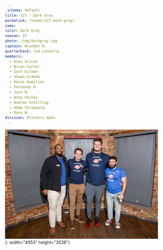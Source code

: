 ```yaml
---
_schema: default
title: S27 - Dark Gray
permalink: /teams/s27-dark-gray/
name:
color: Dark Gray
season: 27
photo: /img/darkgray.jpg
captain: Brandon M.
quarterback: Jim Connolly
members:
  - Alex Arican
  - Brian Carter
  - Zach Gilman
  - Shawn Graham
  - Kevin Hamilton
  - Fernando H.
  - Jack M.
  - Andy Packey
  - Andrew Schilling
  - Adam Strasberg
  - Dave W.
division: Pitchers Open
---
```

![](/img/da2-7066.jpg){: width="4953" height="3538"}